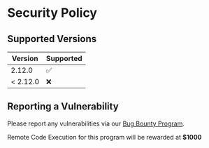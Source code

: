 # Security Policy

## Supported Versions

| Version  | Supported          |
| -------- | ------------------ |
| 2.12.0   | :white_check_mark: |
| < 2.12.0 | :x:                |

## Reporting a Vulnerability

Please report any vulnerabilities via our [Bug Bounty Program](https://bugcrowd.com/owaspzap).

Remote Code Execution for this program will be rewarded at __$1000__
